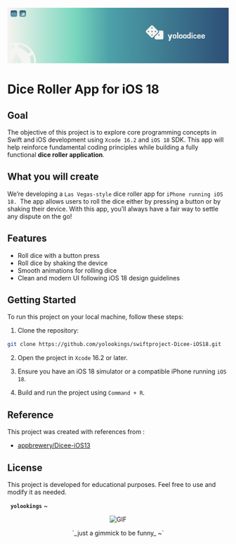 ![Yoloo Banner](Documentation/banner-yoloo.png)

# Dice Roller App for iOS 18

## Goal

The objective of this project is to explore core programming concepts in Swift and iOS development using `Xcode 16.2` and `iOS 18` SDK. This app will help reinforce fundamental coding principles while building a fully functional **dice roller application**.

## What you will create

We’re developing a `Las Vegas-style` dice roller app for `iPhone running iOS 18. `The app allows users to roll the dice either by pressing a button or by shaking their device. With this app, you’ll always have a fair way to settle any dispute on the go!

## Features

- Roll dice with a button press
- Roll dice by shaking the device
- Smooth animations for rolling dice
- Clean and modern UI following iOS 18 design guidelines

## Getting Started

To run this project on your local machine, follow these steps:

1. Clone the repository:

```bash
git clone https://github.com/yolookings/swiftproject-Dicee-iOS18.git
```

2. Open the project in `Xcode` 16.2 or later.

3. Ensure you have an iOS 18 simulator or a compatible iPhone running `iOS 18`.

4. Build and run the project using `Command + R`.

## Reference

This project was created with references from :

- <a href="https://github.com/appbrewery/Dicee-iOS13" target="_blank">appbrewery/Dicee-iOS13</a>

## License

This project is developed for educational purposes. Feel free to use and modify it as needed.

**` yolookings`** ~

<p align="center">
  <img width="200" height="150" alt="GIF" src="https://media.giphy.com/media/7AwjitZen8KoGGmpmA/giphy.gif?cid=790b7611tcwofaqu8a5g2uj0ziyxtzg06aenjqwzqhad1jfg&ep=v1_gifs_search&rid=giphy.gif&ct=g">
</p>

<p align="center">`_just a gimmick to be funny_ ~`</p>
